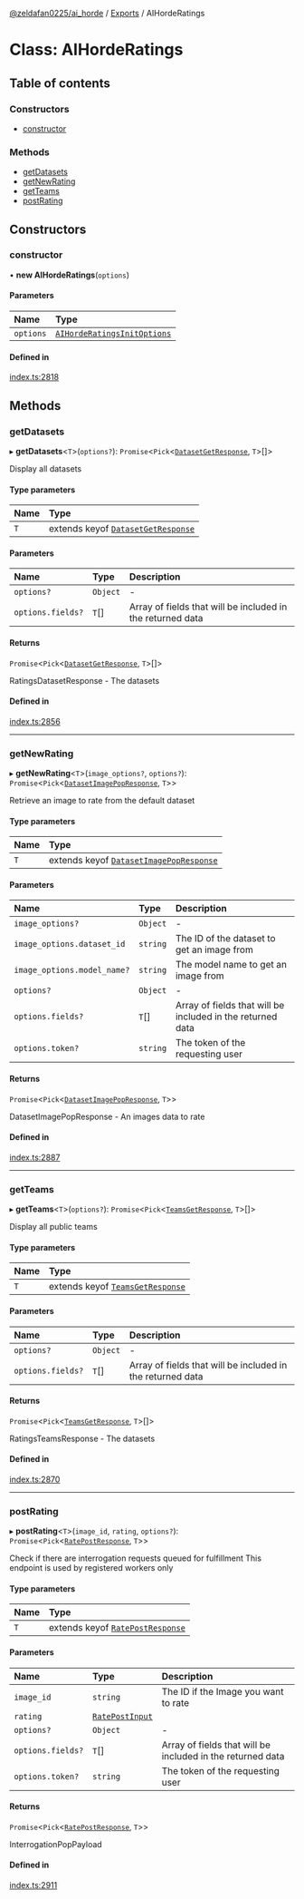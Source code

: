 [@zeldafan0225/ai_horde](../README.md) / [Exports](../modules.md) / AIHordeRatings

# Class: AIHordeRatings

## Table of contents

### Constructors

- [constructor](AIHordeRatings.md#constructor)

### Methods

- [getDatasets](AIHordeRatings.md#getdatasets)
- [getNewRating](AIHordeRatings.md#getnewrating)
- [getTeams](AIHordeRatings.md#getteams)
- [postRating](AIHordeRatings.md#postrating)

## Constructors

### constructor

• **new AIHordeRatings**(`options`)

#### Parameters

| Name | Type |
| :------ | :------ |
| `options` | [`AIHordeRatingsInitOptions`](../interfaces/AIHordeRatingsInitOptions.md) |

#### Defined in

[index.ts:2818](https://github.com/ZeldaFan0225/ai_horde/blob/4b01aad/index.ts#L2818)

## Methods

### getDatasets

▸ **getDatasets**<`T`\>(`options?`): `Promise`<`Pick`<[`DatasetGetResponse`](../interfaces/DatasetGetResponse.md), `T`\>[]\>

Display all datasets

#### Type parameters

| Name | Type |
| :------ | :------ |
| `T` | extends keyof [`DatasetGetResponse`](../interfaces/DatasetGetResponse.md) |

#### Parameters

| Name | Type | Description |
| :------ | :------ | :------ |
| `options?` | `Object` | - |
| `options.fields?` | `T`[] | Array of fields that will be included in the returned data |

#### Returns

`Promise`<`Pick`<[`DatasetGetResponse`](../interfaces/DatasetGetResponse.md), `T`\>[]\>

RatingsDatasetResponse - The datasets

#### Defined in

[index.ts:2856](https://github.com/ZeldaFan0225/ai_horde/blob/4b01aad/index.ts#L2856)

___

### getNewRating

▸ **getNewRating**<`T`\>(`image_options?`, `options?`): `Promise`<`Pick`<[`DatasetImagePopResponse`](../interfaces/DatasetImagePopResponse.md), `T`\>\>

Retrieve an image to rate from the default dataset

#### Type parameters

| Name | Type |
| :------ | :------ |
| `T` | extends keyof [`DatasetImagePopResponse`](../interfaces/DatasetImagePopResponse.md) |

#### Parameters

| Name | Type | Description |
| :------ | :------ | :------ |
| `image_options?` | `Object` | - |
| `image_options.dataset_id` | `string` | The ID of the dataset to get an image from |
| `image_options.model_name?` | `string` | The model name to get an image from |
| `options?` | `Object` | - |
| `options.fields?` | `T`[] | Array of fields that will be included in the returned data |
| `options.token?` | `string` | The token of the requesting user |

#### Returns

`Promise`<`Pick`<[`DatasetImagePopResponse`](../interfaces/DatasetImagePopResponse.md), `T`\>\>

DatasetImagePopResponse - An images data to rate

#### Defined in

[index.ts:2887](https://github.com/ZeldaFan0225/ai_horde/blob/4b01aad/index.ts#L2887)

___

### getTeams

▸ **getTeams**<`T`\>(`options?`): `Promise`<`Pick`<[`TeamsGetResponse`](../interfaces/TeamsGetResponse.md), `T`\>[]\>

Display all public teams

#### Type parameters

| Name | Type |
| :------ | :------ |
| `T` | extends keyof [`TeamsGetResponse`](../interfaces/TeamsGetResponse.md) |

#### Parameters

| Name | Type | Description |
| :------ | :------ | :------ |
| `options?` | `Object` | - |
| `options.fields?` | `T`[] | Array of fields that will be included in the returned data |

#### Returns

`Promise`<`Pick`<[`TeamsGetResponse`](../interfaces/TeamsGetResponse.md), `T`\>[]\>

RatingsTeamsResponse - The datasets

#### Defined in

[index.ts:2870](https://github.com/ZeldaFan0225/ai_horde/blob/4b01aad/index.ts#L2870)

___

### postRating

▸ **postRating**<`T`\>(`image_id`, `rating`, `options?`): `Promise`<`Pick`<[`RatePostResponse`](../interfaces/RatePostResponse.md), `T`\>\>

Check if there are interrogation requests queued for fulfillment
This endpoint is used by registered workers only

#### Type parameters

| Name | Type |
| :------ | :------ |
| `T` | extends keyof [`RatePostResponse`](../interfaces/RatePostResponse.md) |

#### Parameters

| Name | Type | Description |
| :------ | :------ | :------ |
| `image_id` | `string` | The ID if the Image you want to rate |
| `rating` | [`RatePostInput`](../interfaces/RatePostInput.md) |  |
| `options?` | `Object` | - |
| `options.fields?` | `T`[] | Array of fields that will be included in the returned data |
| `options.token?` | `string` | The token of the requesting user |

#### Returns

`Promise`<`Pick`<[`RatePostResponse`](../interfaces/RatePostResponse.md), `T`\>\>

InterrogationPopPayload

#### Defined in

[index.ts:2911](https://github.com/ZeldaFan0225/ai_horde/blob/4b01aad/index.ts#L2911)
